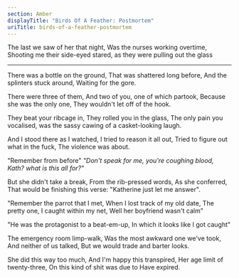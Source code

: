 ```yaml
---
section: Amber
displayTitle: "Birds Of A Feather: Postmortem"
uriTitle: birds-of-a-feather-postmortem
---
```


The last we saw of her that night,
Was the nurses working overtime,
Shooting me their side-eyed stared,
as they were pulling out the glass

---

There was a bottle on the ground,
That was shattered long before,
And the splinters stuck around,
Waiting for the gore.

There were three of them,
And two of you, one of which partook,
Because she was the only one,
They wouldn't let off of the hook.

They beat your ribcage in,
They rolled you in the glass,
The only pain you vocalised,
was the sassy cawing of a casket-looking laugh.

And I stood there as I watched,
I tried to reason it all out,
Tried to figure out what in the fuck,
The violence was about.

"Remember from before"
*"Don't speak for me,
you're coughing blood,
Kath? what is this all for?"*

But she didn't take a break,
From the rib-pressed words,
As she conferred,
That would be finishing this verse:
"Katherine just let me answer".

"Remember the parrot that I met,
When I lost track of my old date,
The pretty one, I caught within my net,
Well her boyfriend wasn't calm"

"He was the protagonist to a beat-em-up,
In which it looks like I got caught"

The emergency room limp-walk,
Was the most awkward one we've took,
And neither of us talked,
But we would trade and barter looks.

She did this way too much,
And I'm happy this transpired,
Her age limit of twenty-three,
On this kind of shit was due to
Have expired.
